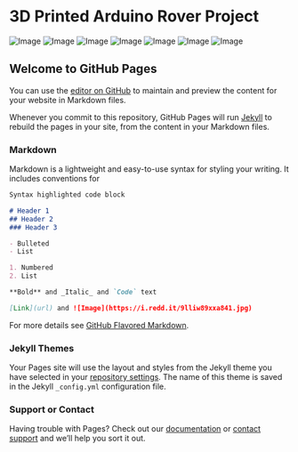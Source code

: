 # 3D Printed Arduino Rover Project

![Image](https://im2.ezgif.com/tmp/ezgif-2-2edca319f64e.gif)
![Image](https://im2.ezgif.com/tmp/ezgif-2-a3165b663f61.gif)
![Image](https://drive.google.com/open?id=14Rvk3nKAaSKY7sp-A1n_4AUbLedQMRdc)
![Image](https://drive.google.com/open?id=14S3J21wmFQ5uSkOyrP1JO1XWXAjHFrGi)
![Image](https://drive.google.com/open?id=13lSxokJ_FZ1d0Kc5qwClwoIpWcyDBFnz)
![Image](https://drive.google.com/open?id=13kHUEnSXVRuWHchnDlcTpeA0wbMTEm5d)
![Image](https://drive.google.com/open?id=1uvCiJQH5X3uxq6AZ6KMGtWBpajFH0VzQ)

## Welcome to GitHub Pages

You can use the [editor on GitHub](https://github.com/BrandonFromHR/arduino_rover/edit/master/index.md) to maintain and preview the content for your website in Markdown files.

Whenever you commit to this repository, GitHub Pages will run [Jekyll](https://jekyllrb.com/) to rebuild the pages in your site, from the content in your Markdown files.

### Markdown

Markdown is a lightweight and easy-to-use syntax for styling your writing. It includes conventions for

```markdown
Syntax highlighted code block

# Header 1
## Header 2
### Header 3

- Bulleted
- List

1. Numbered
2. List

**Bold** and _Italic_ and `Code` text

[Link](url) and ![Image](https://i.redd.it/9lliw89xxa841.jpg)
```



For more details see [GitHub Flavored Markdown](https://guides.github.com/features/mastering-markdown/).

### Jekyll Themes

Your Pages site will use the layout and styles from the Jekyll theme you have selected in your [repository settings](https://github.com/BrandonFromHR/arduino_rover/settings). The name of this theme is saved in the Jekyll `_config.yml` configuration file.

### Support or Contact

Having trouble with Pages? Check out our [documentation](https://help.github.com/categories/github-pages-basics/) or [contact support](https://github.com/contact) and we’ll help you sort it out.
